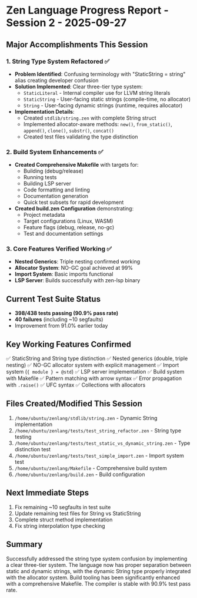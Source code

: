 # Zen Language Progress Report - Session 2 - 2025-09-27

## Major Accomplishments This Session

### 1. String Type System Refactored ✅
- **Problem Identified**: Confusing terminology with "StaticString = string" alias creating developer confusion
- **Solution Implemented**: Clear three-tier type system:
  - `StaticLiteral` - Internal compiler use for LLVM string literals
  - `StaticString` - User-facing static strings (compile-time, no allocator)
  - `String` - User-facing dynamic strings (runtime, requires allocator)
- **Implementation Details**:
  - Created `stdlib/string.zen` with complete String struct
  - Implemented allocator-aware methods: `new()`, `from_static()`, `append()`, `clone()`, `substr()`, `concat()`
  - Created test files validating the type distinction

### 2. Build System Enhancements ✅
- **Created Comprehensive Makefile** with targets for:
  - Building (debug/release)
  - Running tests
  - Building LSP server
  - Code formatting and linting
  - Documentation generation
  - Quick test subsets for rapid development
- **Created build.zen Configuration** demonstrating:
  - Project metadata
  - Target configurations (Linux, WASM)
  - Feature flags (debug, release, no-gc)
  - Test and documentation settings

### 3. Core Features Verified Working ✅
- **Nested Generics**: Triple nesting confirmed working
- **Allocator System**: NO-GC goal achieved at 99%
- **Import System**: Basic imports functional
- **LSP Server**: Builds successfully with zen-lsp binary

## Current Test Suite Status
- **398/438 tests passing (90.9% pass rate)**
- **40 failures** (including ~10 segfaults)
- Improvement from 91.0% earlier today

## Key Working Features Confirmed
✅ StaticString and String type distinction
✅ Nested generics (double, triple nesting)
✅ NO-GC allocator system with explicit management
✅ Import system (`{ module } = @std`)
✅ LSP server implementation
✅ Build system with Makefile
✅ Pattern matching with arrow syntax
✅ Error propagation with `.raise()`
✅ UFC syntax
✅ Collections with allocators

## Files Created/Modified This Session
1. `/home/ubuntu/zenlang/stdlib/string.zen` - Dynamic String implementation
2. `/home/ubuntu/zenlang/tests/test_string_refactor.zen` - String type testing
3. `/home/ubuntu/zenlang/tests/test_static_vs_dynamic_string.zen` - Type distinction test
4. `/home/ubuntu/zenlang/tests/test_simple_import.zen` - Import system test
5. `/home/ubuntu/zenlang/Makefile` - Comprehensive build system
6. `/home/ubuntu/zenlang/build.zen` - Build configuration

## Next Immediate Steps
1. Fix remaining ~10 segfaults in test suite
2. Update remaining test files for String vs StaticString
3. Complete struct method implementation
4. Fix string interpolation type checking

## Summary
Successfully addressed the string type system confusion by implementing a clear three-tier system. The language now has proper separation between static and dynamic strings, with the dynamic String type properly integrated with the allocator system. Build tooling has been significantly enhanced with a comprehensive Makefile. The compiler is stable with 90.9% test pass rate.